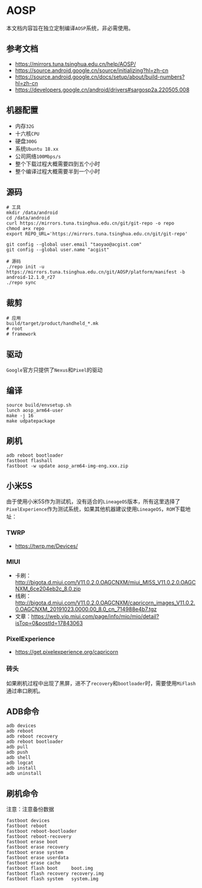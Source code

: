 # AOSP

本文档内容旨在独立定制编译`AOSP`系统，非必需使用。

## 参考文档

* https://mirrors.tuna.tsinghua.edu.cn/help/AOSP/
* https://source.android.google.cn/source/initializing?hl=zh-cn
* https://source.android.google.cn/docs/setup/about/build-numbers?hl=zh-cn
* https://developers.google.cn/android/drivers#sargosp2a.220505.008

## 机器配置

* 内存`32G`
* 十六核`CPU`
* 硬盘`300G`
* 系统`Ubuntu 18.xx`
* 公司网络`100Mbps/s`
* 整个下载过程大概需要四到五个小时
* 整个编译过程大概需要半到一个小时

## 源码

```
# 工具
mkdir /data/android
cd /data/android
curl https://mirrors.tuna.tsinghua.edu.cn/git/git-repo -o repo
chmod a+x repo
export REPO_URL='https://mirrors.tuna.tsinghua.edu.cn/git/git-repo'

git config --global user.email "taoyao@acgist.com"
git config --global user.name "acgist"

# 源码
./repo init -u https://mirrors.tuna.tsinghua.edu.cn/git/AOSP/platform/manifest -b android-12.1.0_r27
./repo sync
```

## 裁剪

```
# 应用
build/target/product/handheld_*.mk
# root
# framework
```

## 驱动

`Google`官方只提供了`Nexus`和`Pixel`的驱动

## 编译

```
source build/envsetup.sh
lunch aosp_arm64-user
make -j 16
make udpatepackage
```

## 刷机

```
adb reboot bootloader
fastboot flashall
fastboot -w update aosp_arm64-img-eng.xxx.zip
```

## 小米5S

由于使用小米5S作为测试机，没有适合的`LineageOS`版本，所有这里选择了`PixelExperience`作为测试系统，如果其他机器建议使用`LineageOS`，`ROM`下载地址：

### TWRP

* https://twrp.me/Devices/

### MIUI

* 卡刷：http://bigota.d.miui.com/V11.0.2.0.OAGCNXM/miui_MI5S_V11.0.2.0.OAGCNXM_6ce204eb2c_8.0.zip
* 线刷：http://bigota.d.miui.com/V11.0.2.0.OAGCNXM/capricorn_images_V11.0.2.0.OAGCNXM_20191023.0000.00_8.0_cn_714988e4b7.tgz
* 文章：https://web.vip.miui.com/page/info/mio/mio/detail?isTop=0&postId=17843063

### PixelExperience

* https://get.pixelexperience.org/capricorn

### 砖头

如果刷机过程中出现了黑屏，进不了`recovery`和`bootloader`时，需要使用`MiFlash`通过串口刷机。

## ADB命令

```
adb devices
adb reboot
adb reboot recovery
adb reboot bootloader
adb pull
adb push
adb shell
adb logcat
adb install
adb uninstall
```

## 刷机命令

注意：注意备份数据

```
fastboot devices
fastboot reboot
fastboot reboot-bootloader
fastboot reboot-recovery
fastboot erase boot
fastboot erase recovery
fastboot erase system
fastboot erase userdata
fastboot erase cache
fastboot flash boot     boot.img
fastboot flash recovery recovery.img
fastboot flash system   system.img
```
